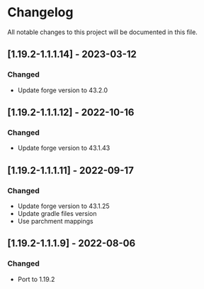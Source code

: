 # Changelog
All notable changes to this project will be documented in this file.

## [1.19.2-1.1.1.14] - 2023-03-12
### Changed
 - Update forge version to 43.2.0

## [1.19.2-1.1.1.12] - 2022-10-16
### Changed
 - Update forge version to 43.1.43

## [1.19.2-1.1.1.11] - 2022-09-17
### Changed
 - Update forge version to 43.1.25
 - Update gradle files version
 - Use parchment mappings

## [1.19.2-1.1.1.9] - 2022-08-06
### Changed
 - Port to 1.19.2